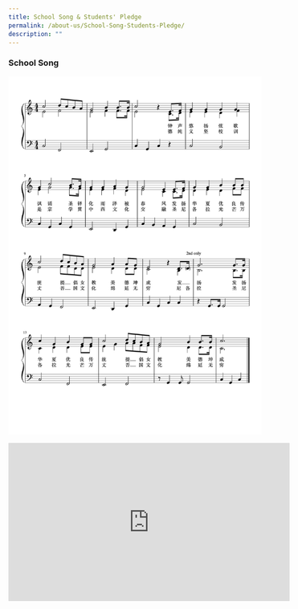 ```yaml
---
title: School Song & Students' Pledge
permalink: /about-us/School-Song-Students-Pledge/
description: ""
---
```

### School Song

![](/images/School%20song%20with%20lyrics.png)

<iframe width="560" height="315" src="https://www.youtube.com/embed/zjjar0QEGGk" title="YouTube video player" frameborder="0" allow="accelerometer; autoplay; clipboard-write; encrypted-media; gyroscope; picture-in-picture" allowfullscreen></iframe>